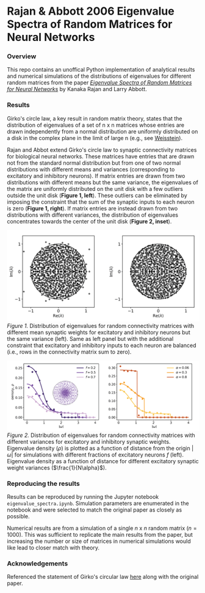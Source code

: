 # Rajan & Abbott 2006 Eigenvalue Spectra of Random Matrices for Neural Networks

### Overview
This repo contains an unoffical Python implementation of analytical results and numerical simulations of the distributions of eigenvalues for  different random matrices from the paper [*Eigenvalue Spectra of Random Matrices for Neural Networks*](https://journals.aps.org/prl/abstract/10.1103/PhysRevLett.97.188104) by Kanaka Rajan and Larry Abbott. 

### Results
Girko's circle law, a key result in random matrix theory, states that the distribution of eigenvalues of a set of n x n matrices whose entries are drawn independently from a normal distribution are uniformly distributed on a disk in the complex plane in the limit of large n (e.g., see [Weisstein](https://mathworld.wolfram.com/GirkosCircularLaw.html)).

Rajan and Abbot extend Girko's circle law to synaptic connectivity matrices for biological neural networks. These matrices have entries that are drawn not from the standard normal distribution but from one of two normal distributions with different means and variances (corresponding to excitatory and inhibitory neurons). If matrix entries are drawn from two distributions with different means but the same variance, the eigenvalues of the matrix are uniformly distributed on the unit disk with a few outliers outside the unit disk (**Figure 1, left**). These outliers can be eliminated by imposing the constraint that the sum of the synaptic inputs to each neuron is zero (**Figure 1, right**).  If matrix entries are instead drawn from two distributions with different variances, the distribution of eigenvalues concentrates towards the center of the unit disk (**Figure 2, inset**).

![Eigenvalue distribution with matched variance](https://github.com/et22/paper-implementations/blob/main/rajan2006_eigenvalue_spectra/figure1.png)
*Figure 1.* Distribution of eigenvalues for random connectivity matrices with different mean synaptic weights for excitatory and inhibitory neurons but the same variance (left). Same as left panel but with the additional constraint that excitatory and inhibitory inputs to each neuron are balanced (i.e., rows in the connectivity matrix sum to zero).

![Eigenvalue density with different variance](https://github.com/et22/paper-implementations/blob/main/rajan2006_eigenvalue_spectra/figure2.png)
*Figure 2.* Distribution of eigenvalues for random connectivity matrices with different variances for excitatory and inhibitory synaptic weights. Eigenvalue density ($\rho$) is plotted as a function of distance from the origin $|\omega|$ for simulations with different fractions of excitatory neurons $f$ (left). Eigenvalue density as a function of distance for different excitatory synaptic weight variances ($\frac{1}{N\alpha}$). 

### Reproducing the results 
Results can be reproduced by running the Jupyter notebook `eigenvalue_spectra.ipynb`. Simulation parameters are enumerated in the notebook and were selected to match the original paper as closely as possible. 

Numerical results are from a simulation of a single $n$ x $n$ random matrix ($n = 1000$). This was sufficient to replicate the main results from the paper, but increasing the number or size of matrices in numerical simulations would like lead to closer match with theory. 

### Acknowledgements
Referenced the statement of Girko's circular law [here](https://mathworld.wolfram.com/GirkosCircularLaw.html) along with the original paper.
